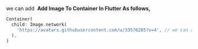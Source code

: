 we can add  **Add Image To Container In Flutter As follows,**

```dart
Container(
  child: Image.network(
    'https://avatars.githubusercontent.com/u/33576285?v=4', // we can add image URL here
  ),
)
```
